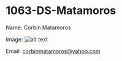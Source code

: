 # 1063-DS-Matamoros
Name: Corbin Matamoros

Image: ![alt text](https://https://github.com/Pirhomega/1063-DS-Matamoros/blob/master/IMG_7028.JPG)

Email: corbinmatamoros@yahoo.com
